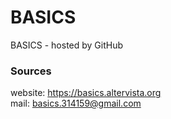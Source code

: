 # BASICS
BASICS - hosted by GitHub

### Sources
website: https://basics.altervista.org  
mail: basics.314159@gmail.com

<!--
facebook: https://www.facebook.com/basicsfb
youtube: https://www.youtube.com/channel/UCROl_YKhTIJbFrMF5MLBgow
telegram: https://t.me/basicschannel
-->
